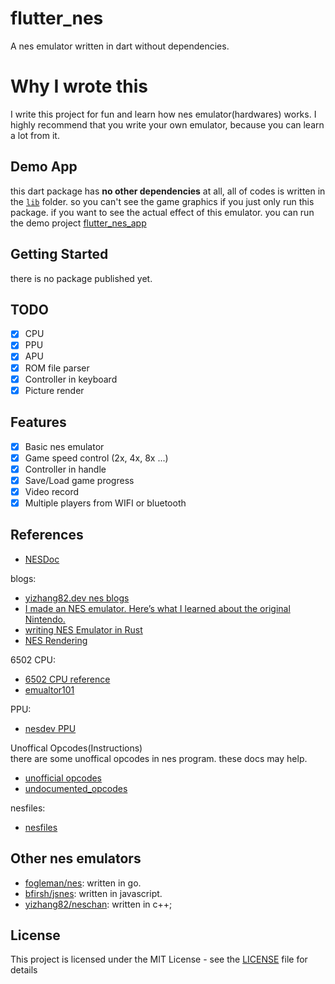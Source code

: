 # flutter_nes
A nes emulator written in dart without dependencies.

# Why I wrote this
I write this project for fun and learn how nes emulator(hardwares) works.
I highly recommend that you write your own emulator, because you can learn a lot from it.

## Demo App
this dart package has **no other dependencies** at all, all of codes is written in the [`lib`](lib) folder.
so you can't see the game graphics if you just only run this package. if you want to see the actual effect of this emulator.
you can run the demo project [flutter_nes_app](https://github.com/mao0613/flutter_nes_app)

## Getting Started
there is no package published yet.

## TODO
- [x] CPU
- [x] PPU
- [x] APU
- [x] ROM file parser
- [x] Controller in keyboard
- [x] Picture render

## Features
- [x] Basic nes emulator
- [x] Game speed control (2x, 4x, 8x ...)
- [x] Controller in handle
- [x] Save/Load game progress
- [x] Video record
- [x] Multiple players from WIFI or bluetooth

## References
- [NESDoc](http://nesdev.com/NESDoc.pdf)

blogs:
- [yizhang82.dev nes blogs](https://yizhang82.dev/blog/nes/)
- [I made an NES emulator. Here’s what I learned about the original Nintendo.](https://medium.com/@fogleman/i-made-an-nes-emulator-here-s-what-i-learned-about-the-original-nintendo-2e078c9b28fe)
- [writing NES Emulator in Rust](https://bugzmanov.github.io/nes_ebook/chapter_1.html)
- [NES Rendering](https://austinmorlan.com/posts/nes_rendering_overview/)

6502 CPU:
- [6502 CPU reference](http://www.obelisk.me.uk/6502/reference.html)
- [emualtor101](http://www.emulator101.com/6502-emulator.html)

PPU:
- [nesdev PPU](https://wiki.nesdev.com/w/index.php/PPU)

Unoffical Opcodes(Instructions) \
there are some unoffical opcodes in nes program. these docs may help.
- [unofficial opcodes](https://wiki.nesdev.com/w/index.php/Programming_with_unofficial_opcodes)
- [undocumented_opcodes](https://github.com/ltriant/nes/blob/master/doc/undocumented_opcodes.txt)

nesfiles:
- [nesfiles](https://www.nesfiles.com/)

## Other nes emulators
- [fogleman/nes](https://github.com/fogleman/nes): written in go.
- [bfirsh/jsnes](https://github.com/bfirsh/jsnes): written in javascript.
- [yizhang82/neschan](https://github.com/yizhang82/neschan): written in c++;

## License
This project is licensed under the MIT License - see the [LICENSE](LICENSE) file for details
